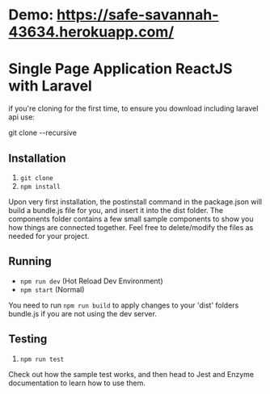 # Demo: https://safe-savannah-43634.herokuapp.com/

# Single Page Application ReactJS with Laravel

if you're cloning for the first
time, to ensure you download including laravel api use:

git clone --recursive <project url>



## Installation ##

 1. `git clone `
 2. `npm install`

 Upon very first installation, the postinstall command in the package.json will build a bundle.js file for you,
 and insert it into the dist folder. The components folder contains a few small sample components to show you
 how things are connected together. Feel free to delete/modify the files as needed for your project.

## Running ##

- `npm run dev` (Hot Reload Dev Environment)
- `npm start` (Normal)

You need to run `npm run build` to apply changes to your 'dist' folders bundle.js if you are not
using the dev server.

## Testing ##

1. `npm run test`

Check out how the sample test works, and then head to Jest and Enzyme documentation to learn how to use them.



